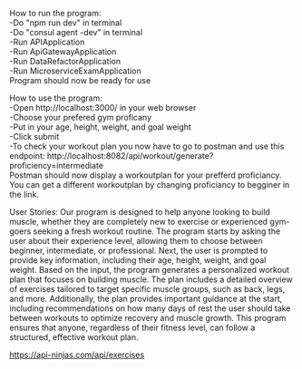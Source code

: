 How to run the program:</br>
-Do "npm run dev" in terminal</br>
-Do "consul agent -dev" in terminal</br>
-Run APIApplication</br>
-Run ApiGatewayApplication</br>
-Run DataRefactorApplication</br>
-Run MicroserviceExamApplication</br>
Program should now be ready for use</br>

How to use the program:</br>
-Open http://localhost:3000/ in your web browser</br>
-Choose your prefered gym proficany</br>
-Put in your age, height, weight, and goal weight</br>
-Click submit</br>
-To check your workout plan you now have to go to postman and use this endpoint: http://localhost:8082/api/workout/generate?proficiency=intermediate</br>
Postman should now display a workoutplan for your prefferd proficiancy. You can get a different workoutplan by changing proficiancy to begginer in the link.</br>

User Stories:
Our program is designed to help anyone looking to build muscle, whether they are completely new to exercise or experienced gym-goers seeking a fresh workout routine.
The program starts by asking the user about their experience level, allowing them to choose between beginner, intermediate, or professional. Next, the user is prompted to provide key information, including their age, height, weight, and goal weight.
Based on the input, the program generates a personalized workout plan that focuses on building muscle. The plan includes a detailed overview of exercises tailored to target specific muscle groups, such as back, legs, and more.
Additionally, the plan provides important guidance at the start, including recommendations on how many days of rest the user should take between workouts to optimize recovery and muscle growth.
This program ensures that anyone, regardless of their fitness level, can follow a structured, effective workout plan.

https://api-ninjas.com/api/exercises
